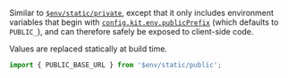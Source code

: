 Similar to [`$env/static/private`](/docs/kit/reference/$env-all#$env-static-private), except that it only includes environment variables that begin with [`config.kit.env.publicPrefix`](/docs/kit/reference/configuration#env) (which defaults to `PUBLIC_`), and can therefore safely be exposed to client-side code.

Values are replaced statically at build time.

```ts
import { PUBLIC_BASE_URL } from '$env/static/public';
```
